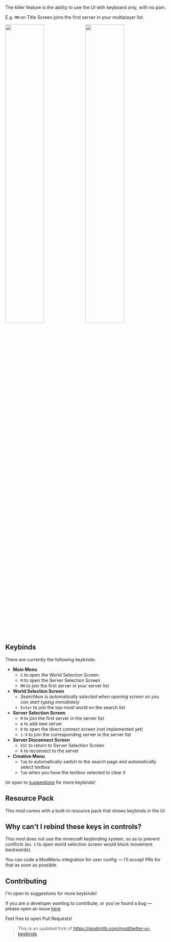 The killer feature is the ability to use the UI with keyboard only, with no pain.

E.g. `MM` on Title Screen joins the first server in your multiplayer list.

<img src="https://github.com/LukynkaCZE/better-saved-hotbars/assets/48604271/d0863984-dfae-414c-a6be-f86d55908aaa" width="49%" />
<img src="https://github.com/LukynkaCZE/better-saved-hotbars/assets/48604271/2b521695-7537-4b58-91ad-9df3ea1d1780" width="49%" />

## Keybinds

There are currently the following keybinds:

- **Main Menu**
  - `S` to open the World Selection Screen
  - `M` to open the Server Selection Screen
  - `MM` to join the first server in your server list
- **World Selection Screen**
  - _Searchbox is automatically selected when opening screen so you can start typing immidiately_
  - `Enter` to join the top-most world on the search list
- **Server Selection Screen**
  - `M` to join the first server in the server list
  - `A` to add new server
  - `D` to open the direct connect screen (not implemented yet)
  - `1-9` to join the corresponding server in the server list
- **Server Disconnect Screen**
  - `ESC` to return to Server Selection Screen
  - `R` to reconnect to the server
- **Creative Menu**
  - `Tab` to automatically switch to the search page and automatically select textbox
  - `Tab` when you have the textbox selected to clear it

Im open to [suggestions](https://github.com/artginzburg/ui-keybinds/issues) for more keybinds!

## Resource Pack

This mod comes with a built-in resource pack that shows keybinds in the UI

## Why can't I rebind these keys in controls?

This mod does not use the minecraft keybinding system, so as to prevent conflicts (ex. `S` to open world selection screen would block movement backwards).

You can code a ModMenu integration for user config — I'll accept PRs for that as soon as possible.

## Contributing

I'm open to suggestions for more keybinds!

If you are a developer wanting to contribute, or you've found a bug — please open an issue [here](https://github.com/artginzburg/ui-keybinds/issues)

Feel free to open Pull Requests!

> This is an updated fork of https://modrinth.com/mod/better-ui-keybinds
